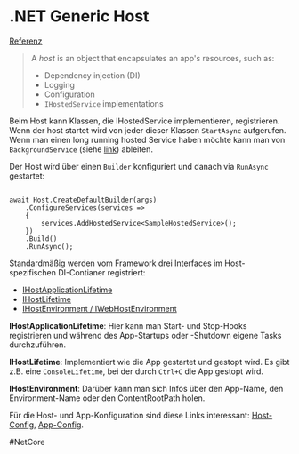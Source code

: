 # .NET Generic Host

[Referenz](https://docs.microsoft.com/en-us/dotnet/core/extensions/generic-host)

> A _host_ is an object that encapsulates an app's resources, such as:
>-   Dependency injection (DI)
>-   Logging
>-   Configuration
>-   `IHostedService` implementations

Beim Host kann Klassen, die IHostedService implementieren, registrieren. Wenn der host startet wird von jeder dieser Klassen `StartAsync` aufgerufen. Wenn man einen long running hosted Service haben möchte kann man von `BackgroundService` (siehe [link](https://docs.microsoft.com/en-us/dotnet/api/microsoft.extensions.hosting.backgroundservice?view=dotnet-plat-ext-6.0)) ableiten.

Der Host wird über einen `Builder` konfiguriert und danach via `RunAsync` gestartet:

```CSharp

await Host.CreateDefaultBuilder(args)
    .ConfigureServices(services =>
    {
        services.AddHostedService<SampleHostedService>();
    })
    .Build()
    .RunAsync();
```

Standardmäßig werden vom Framework drei Interfaces im Host-spezifischen DI-Contianer registriert:

-   [IHostApplicationLifetime](https://docs.microsoft.com/en-us/aspnet/core/fundamentals/host/generic-host?view=aspnetcore-6.0#ihostapplicationlifetime)
-   [IHostLifetime](https://docs.microsoft.com/en-us/aspnet/core/fundamentals/host/generic-host?view=aspnetcore-6.0#ihostlifetime)
-   [IHostEnvironment / IWebHostEnvironment](https://docs.microsoft.com/en-us/aspnet/core/fundamentals/host/generic-host?view=aspnetcore-6.0#ihostenvironment)


**IHostApplicationLifetime**: Hier kann man Start- und Stop-Hooks registrieren und während des App-Startups oder -Shutdown eigene Tasks durchzuführen.

**IHostLifetime**: Implementiert wie die App gestartet und gestopt wird. Es gibt z.B. eine `ConsoleLifetime`, bei der durch `Ctrl+C` die App gestopt wird.

**IHostEnvironment**: Darüber kann man sich Infos über den App-Name, den Environment-Name oder den ContentRootPath holen.


Für die Host- und App-Konfiguration sind diese Links interessant: [Host-Config](https://docs.microsoft.com/en-us/aspnet/core/fundamentals/host/generic-host?view=aspnetcore-6.0#host-configuration), [App-Config](https://docs.microsoft.com/en-us/aspnet/core/fundamentals/host/generic-host?view=aspnetcore-6.0#app-configuration).

#NetCore